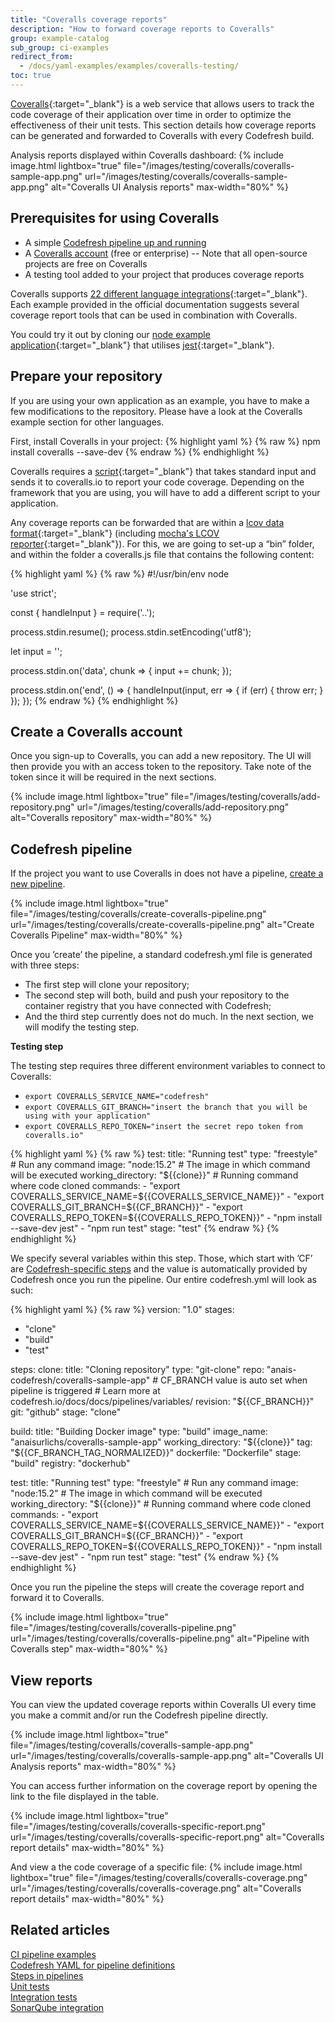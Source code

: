 ```yaml
---
title: "Coveralls coverage reports"
description: "How to forward coverage reports to Coveralls"
group: example-catalog
sub_group: ci-examples
redirect_from:
  - /docs/yaml-examples/examples/coveralls-testing/
toc: true
---
```


[Coveralls](https://coveralls.io/){:target="\_blank"} is a web service that allows users to track the code coverage of their application over time in order to optimize the effectiveness of their unit tests. This section details how coverage reports can be generated and forwarded to Coveralls with every Codefresh build.

Analysis reports displayed within Coveralls dashboard:
{% include image.html 
lightbox="true" 
file="/images/testing/coveralls/coveralls-sample-app.png" 
url="/images/testing/coveralls/coveralls-sample-app.png"
alt="Coveralls UI Analysis reports" 
max-width="80%" 
%}

## Prerequisites for using Coveralls

* A simple [Codefresh pipeline up and running]({{site.baseurl}}/docs/quick-start/ci-quickstart/create-ci-pipeline/)
* A [Coveralls account](https://coveralls.io/) (free or enterprise) -- Note that all open-source projects are free on Coveralls
* A testing tool added to your project that produces coverage reports

Coveralls supports [22 different language integrations](https://docs.coveralls.io/about-coveralls){:target="\_blank"}. Each example provided in the official documentation suggests several coverage report tools that can be used in combination with Coveralls.

You could try it out by cloning our [node example application](https://github.com/codefresh-contrib/coveralls-sample-app){:target="\_blank"} that utilises [jest](https://jestjs.io/){:target="\_blank"}.

## Prepare your repository

If you are using your own application as an example, you have to make a few modifications to the repository. Please have a look at the Coveralls example section for other languages.

First, install Coveralls in your project:
{% highlight yaml %}
{% raw %}
npm install coveralls --save-dev
{% endraw %}
{% endhighlight %}

Coveralls requires a [script](https://github.com/nickmerwin/node-coveralls){:target="\_blank"} that takes standard input and sends it to coveralls.io to report your code coverage. Depending on the framework that you are using, you will have to add a different script to your application. 

Any coverage reports can be forwarded that are within a [lcov data format](https://github.com/linux-test-project/lcov){:target="\_blank"} (including [mocha's LCOV reporter](https://www.npmjs.com/package/mocha-lcov-reporter){:target="\_blank"}). For this, we are going to set-up a “bin” folder, and within the folder a coveralls.js file that contains the following content:

{% highlight yaml %}
{% raw %}
#!/usr/bin/env node
 
'use strict';
 
const { handleInput } = require('..');
 
process.stdin.resume();
process.stdin.setEncoding('utf8');
 
let input = '';
 
process.stdin.on('data', chunk => {
 input += chunk;
});
 
process.stdin.on('end', () => {
 handleInput(input, err => {
   if (err) {
     throw err;
   }
 });
});
{% endraw %}
{% endhighlight %}

## Create a Coveralls account

Once you sign-up to Coveralls, you can add a new repository. The UI will then provide you with an access token to the repository. Take note of the token since it will be required in the next sections.

{% include image.html 
lightbox="true" 
file="/images/testing/coveralls/add-repository.png" 
url="/images/testing/coveralls/add-repository.png" 
alt="Coveralls repository" 
max-width="80%" 
%}

## Codefresh pipeline


If the project you want to use Coveralls in does not have a pipeline, [create a new pipeline]({{site.baseurl}}/docs/quick-start/ci-quickstart/create-ci-pipeline/).

{% include image.html 
lightbox="true" 
file="/images/testing/coveralls/create-coveralls-pipeline.png" 
url="/images/testing/coveralls/create-coveralls-pipeline.png" 
alt="Create Coveralls Pipeline" 
max-width="80%" 
%}

Once you ’create’ the pipeline, a standard codefresh.yml file is generated with three steps:
* The first step will clone your repository;
* The second step will both, build and push your repository to the container registry that you have connected with Codefresh;
* And the third step currently does not do much. 
In the next section, we will modify the testing step.

**Testing step**

The testing step requires three different environment variables to connect to Coveralls:
* `export COVERALLS_SERVICE_NAME="codefresh"`
* `export COVERALLS_GIT_BRANCH="insert the branch that you will be using with your application"`
* `export COVERALLS_REPO_TOKEN="insert the secret repo token from coveralls.io"`

{% highlight yaml %}
{% raw %}
   test:
    title: "Running test"
    type: "freestyle" # Run any command
    image: "node:15.2" # The image in which command will be executed
    working_directory: "${{clone}}" # Running command where code cloned
    commands:
      - "export COVERALLS_SERVICE_NAME=${{COVERALLS_SERVICE_NAME}}"
      - "export COVERALLS_GIT_BRANCH=${{CF_BRANCH}}"
      - "export COVERALLS_REPO_TOKEN=${{COVERALLS_REPO_TOKEN}}"
      - "npm install --save-dev jest"
      - "npm run test"
    stage: "test"
{% endraw %}
{% endhighlight %}

We specify several variables within this step. Those, which start with ’CF’ are [Codefresh-specific steps]({{site.baseurl}}/docs/pipelines/variables/) and the value is automatically provided by Codefresh once you run the pipeline. Our entire codefresh.yml will look as such:

{% highlight yaml %}
{% raw %}
version: "1.0"
stages:
  - "clone"
  - "build"
  - "test"

steps:
  clone:
    title: "Cloning repository"
    type: "git-clone"
    repo: "anais-codefresh/coveralls-sample-app"
    # CF_BRANCH value is auto set when pipeline is triggered
    # Learn more at codefresh.io/docs/docs/pipelines/variables/
    revision: "${{CF_BRANCH}}"
    git: "github"
    stage: "clone"

  build:
    title: "Building Docker image"
    type: "build"
    image_name: "anaisurlichs/coveralls-sample-app"
    working_directory: "${{clone}}"
    tag: "${{CF_BRANCH_TAG_NORMALIZED}}"
    dockerfile: "Dockerfile"
    stage: "build"
    registry: "dockerhub"
    
  test:
    title: "Running test"
    type: "freestyle" # Run any command
    image: "node:15.2" # The image in which command will be executed
    working_directory: "${{clone}}" # Running command where code cloned
    commands:
      - "export COVERALLS_SERVICE_NAME=${{COVERALLS_SERVICE_NAME}}"
      - "export COVERALLS_GIT_BRANCH=${{CF_BRANCH}}"
      - "export COVERALLS_REPO_TOKEN=${{COVERALLS_REPO_TOKEN}}"
      - "npm install --save-dev jest"
      - "npm run test"
    stage: "test"
{% endraw %}
{% endhighlight %}

Once you run the pipeline the steps will create the coverage report and forward it to Coveralls.

{% include image.html 
lightbox="true" 
file="/images/testing/coveralls/coveralls-pipeline.png" 
url="/images/testing/coveralls/coveralls-pipeline.png" 
alt="Pipeline with Coveralls step" 
max-width="80%" 
%}

## View reports

You can view the updated coverage reports within Coveralls UI every time you make a commit and/or run the Codefresh pipeline directly.

{% include image.html 
lightbox="true" 
file="/images/testing/coveralls/coveralls-sample-app.png" 
url="/images/testing/coveralls/coveralls-sample-app.png"
alt="Coveralls UI Analysis reports" 
max-width="80%" 
%}

You can access further information on the coverage report by opening the link to the file displayed in the table.

{% include image.html 
lightbox="true" 
file="/images/testing/coveralls/coveralls-specific-report.png" 
url="/images/testing/coveralls/coveralls-specific-report.png" 
alt="Coveralls report details" 
max-width="80%" 
%}

And view a the code coverage of a specific file:
{% include image.html 
lightbox="true" 
file="/images/testing/coveralls/coveralls-coverage.png" 
url="/images/testing/coveralls/coveralls-coverage.png" 
alt="Coveralls report details" 
max-width="80%" 
%}


## Related articles
[CI pipeline examples]({{site.baseurl}}/docs/example-catalog/examples/#ci-examples)  
[Codefresh YAML for pipeline definitions]({{site.baseurl}}/docs/pipelines/what-is-the-codefresh-yaml/)  
[Steps in pipelines]({{site.baseurl}}/docs/pipelines/steps/)  
[Unit tests]({{site.baseurl}}/docs/testing/unit-tests/)  
[Integration tests]({{site.baseurl}}/docs/testing/integration-tests/)  
[SonarQube integration]({{site.baseurl}}/docs/testing/sonarqube-integration/) 
